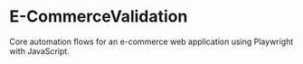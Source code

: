 # E-CommerceValidation
Core automation flows for an e-commerce web application using Playwright with JavaScript. 
